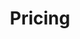 ---
title: "Pricing"
subtitle: ""
# meta description
description: "This is meta description"
draft: false

basic:
  name : "Professional Developer"
  price: "$1500"
  price_per : "month"
  info : "For Small Businesses & Personal Brands"
  services:
  - "R&D To Identify Your Needs"
  - "Content - Design - Branding"
  - "Social Media & Digital Marketing"
  - "One Page Website"
  - "Designated Agent"
  button:
    enable : true
    label : "Get started for free"
    link : "#"
    
professional:
  name : "Business Developer"
  price: "$2750"
  price_per : "month"
  info : "For Outsourcing Your Creative And Marketing Tasks."
  services:
  - "Sales Funnel Optimization"
  - "Advanced Web Development"
  - "Everything in the Professional plan"
  - "Digital Advertising"
  - "Continuous support for a monthly fee"
  button:
    enable : true
    label : "Get started for free"
    link : "#"
    
business:
  name : "Corperate Developer"
  price: "$4750"
  price_per : "month"
  info : "Major Projects And Large Scale Rebranding And Developments"
  services:
  - "Depends on your Needs <br> Depends on the scale <br> Depends on your goals"
  - "we have no standard services at this stage, because every business is different. You pay us around this much because we understand what to do to make your business stand out."
  button:
    enable : true
    label : "Get started for free"
    link : "#"

call_to_action:
  enable : true
  title : "Need a specialized plan or Project?"
  image : "images/cta.svg"
  content : "We offer free consultations to understand you, your business, your needs and problems."
  button:
    enable : true
    label : "Contact Us"
    link : "contact"
---